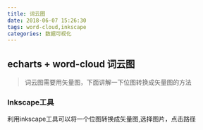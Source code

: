```yaml
---
title: 词云图
date: 2018-06-07 15:26:30
tags: word-cloud,inkscape
categories: 数据可视化
---
```

## echarts + word-cloud 词云图
> 词云图需要用矢量图，下面讲解一下位图转换成矢量图的方法

### Inkscape工具
利用inkscape工具可以将一个位图转换成矢量图,选择图片，点击路径
